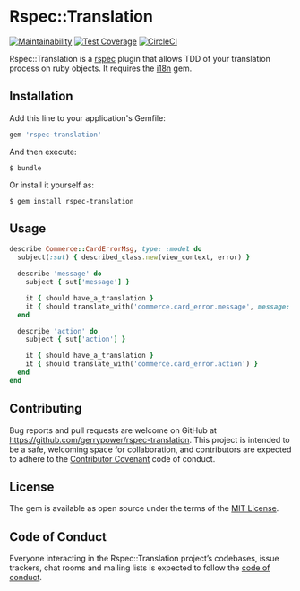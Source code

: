 # Rspec::Translation

[![Maintainability](https://api.codeclimate.com/v1/badges/6349f2944ae10b03e9fa/maintainability)](https://codeclimate.com/github/gerrypower/rspec-translation/maintainability) [![Test Coverage](https://api.codeclimate.com/v1/badges/6349f2944ae10b03e9fa/test_coverage)](https://codeclimate.com/github/gerrypower/rspec-translation/test_coverage) [![CircleCI](https://circleci.com/gh/gerrypower/rspec-translation.svg?style=svg)](https://circleci.com/gh/gerrypower/rspec-translation) 



Rspec::Translation is a [rspec](https://github.com/rspec/rspec) plugin that allows TDD of your translation process on ruby objects. It requires the [i18n](https://github.com/ruby-i18n/i18n) gem.

## Installation

Add this line to your application's Gemfile:

```ruby
gem 'rspec-translation'
```

And then execute:

    $ bundle

Or install it yourself as:

    $ gem install rspec-translation

## Usage

```ruby
describe Commerce::CardErrorMsg, type: :model do
  subject(:sut) { described_class.new(view_context, error) }

  describe 'message' do
    subject { sut['message'] }

    it { should have_a_translation }
    it { should translate_with('commerce.card_error.message', message: error_message, code: code) }
  end

  describe 'action' do
    subject { sut['action'] }

    it { should have_a_translation }
    it { should translate_with('commerce.card_error.action') }
  end
end
```



## Contributing

Bug reports and pull requests are welcome on GitHub at https://github.com/gerrypower/rspec-translation. This project is intended to be a safe, welcoming space for collaboration, and contributors are expected to adhere to the [Contributor Covenant](http://contributor-covenant.org) code of conduct.

## License

The gem is available as open source under the terms of the [MIT License](https://opensource.org/licenses/MIT).

## Code of Conduct

Everyone interacting in the Rspec::Translation project’s codebases, issue trackers, chat rooms and mailing lists is expected to follow the [code of conduct](https://github.com/[USERNAME]/rspec-translation/blob/master/CODE_OF_CONDUCT.md).

